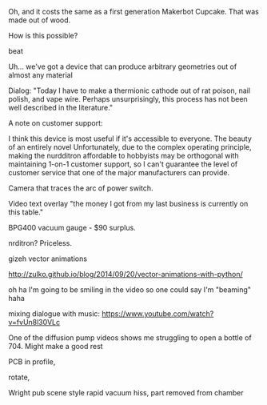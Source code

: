 Oh, and it costs the same as a first generation Makerbot Cupcake. That was made out of wood.

How is this possible? 

beat

Uh... we've got a device that can produce arbitrary geometries out of almost any material





Dialog: "Today I have to make a thermionic cathode out of rat poison, nail polish, and vape wire. Perhaps unsurprisingly, this process has not been well described in the literature."



A note on customer support:



I think this device is most useful if it's accessible to everyone. The beauty of an entirely novel Unfortunately, due to the complex operating principle, making the nurdditron affordable to hobbyists may be orthogonal with maintaining 1-on-1 customer support, so I can't guarantee the level of customer service that one of the major manufacturers can provide.



Camera that traces the arc of power switch.



Video text overlay "the money I got from my last business is currently on this table." 

BPG400 vacuum gauge  - $90 surplus.

nrditron? Priceless.

gizeh vector animations

http://zulko.github.io/blog/2014/09/20/vector-animations-with-python/



oh ha I'm going to be smiling in the video so one could say I'm "beaming" haha



mixing dialogue with music: https://www.youtube.com/watch?v=fvUn8l30VLc





One of the diffusion pump videos shows me struggling to open a bottle of 704. Might make a good rest 



PCB in profile,

rotate,





Wright pub scene style rapid vacuum hiss, part removed from chamber 